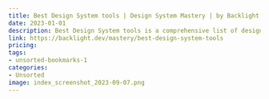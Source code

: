 ```yaml
---
title: Best Design System tools | Design System Mastery | by Backlight.dev
date: 2023-01-01
description: Best Design System tools is a comprehensive list of design system tools, resources and tutorials to help you master design systems.
link: https://backlight.dev/mastery/best-design-system-tools
pricing: 
tags: 
- unsorted-bookmarks-1 
categories: 
- Unsorted 
image: index_screenshot_2023-09-07.png
---
```

